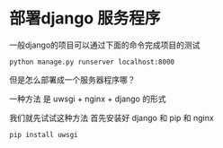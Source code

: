 # 部署django 服务程序

一般django的项目可以通过下面的命令完成项目的测试
```
python manage.py runserver localhost:8000
```
但是怎么部署成一个服务器程序哪？

一种方法 是 uwsgi + nginx + django 的形式

我们就先试试这种方法
首先安装好 django 和 pip 和 nginx

```
pip install uwsgi
```

